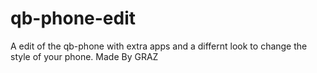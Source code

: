 # qb-phone-edit
A edit of the qb-phone with extra apps and a differnt look to change the style of your phone. Made By GRAZ

